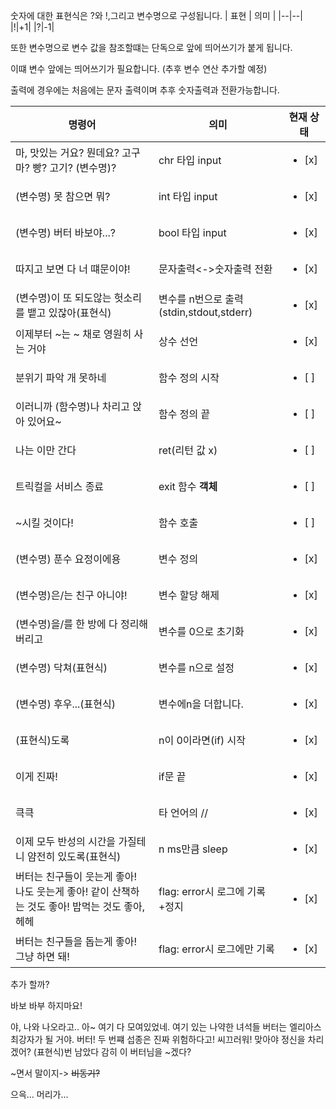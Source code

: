 숫자에 대한 표현식은 ?와 !,그리고 변수명으로 구성됩니다.
| 표현 | 의미 |
|--|--|
|!|+1|
|?|-1|

또한 변수명으로 변수 값을 참조할떄는 단독으로 앞에 띄어쓰기가 붙게 됩니다.

이떄 변수 앞에는 띄어쓰기가 필요합니다.
(추후 변수 연산 추가할 예정)

출력에 경우에는 처음에는 문자 출력이며 추후 숫자출력과 전환가능합니다.

| 명령어                                                                                         | 의미                                     | 현재 상태              |
| ---------------------------------------------------------------------------------------------- | ---------------------------------------- | ---------------------- |
| 마, 맛있는 거요? 뭔데요? 고구마? 빵? 고기? (변수명)?                                           | chr 타입 input                           | <ul><li>[x] </li></ul> |
| (변수명) 못 참으면 뭐?                                                                         | int 타입 input                           | <ul><li>[x] </li></ul> |
| (변수명) 버터 바보야...?                                                                       | bool 타입 input                          | <ul><li>[x] </li></ul> |
| 따지고 보면 다 너 떄문이야!                                                                    | 문자출력<->숫자출력 전환                 | <ul><li>[x] </li></ul> |
| (변수명)이 또 되도않는 헛소리를 뱉고 있잖아(표현식)                                            | 변수를 n번으로 출력(stdin,stdout,stderr) | <ul><li>[x] </li></ul> |
| 이제부터 ~는 ~ 채로 영원히 사는 거야                                                           | 상수 선언                                | <ul><li>[x] </li></ul> |
| 분위기 파악 개 못하네                                                                          | 함수 정의 시작                           | <ul><li>[ ] </li></ul> |
| 이러니까 (함수명)나 차리고 앉아 있어요~                                                        | 함수 정의 끝                             | <ul><li>[ ] </li></ul> |
| 나는 이만 간다                                                                                 | ret(리턴 값 x)                           | <ul><li>[ ] </li></ul> |
| 트릭컬을 서비스 종료                                                                           | exit 함수 **객체**                       | <ul><li>[ ] </li></ul> |
| ~시킬 것이다!                                                                                  | 함수 호출                                | <ul><li>[ ] </li></ul> |
| (변수명) 푼수 요정이에용                                                                       | 변수 정의                                | <ul><li>[x] </li></ul> |
| (변수명)은/는 친구 아니야!                                                                     | 변수 할당 해제                           | <ul><li>[x] </li></ul> |
| (변수명)을/를 한 방에 다 정리해버리고                                                          | 변수를 0으로 초기화                      | <ul><li>[x] </li></ul> |
| (변수명) 닥쳐(표현식)                                                                          | 변수를 n으로 설정                        | <ul><li>[x] </li></ul> |
| (변수명) 후우...(표현식)                                                                       | 변수에n을 더합니다.                      | <ul><li>[x] </li></ul> |
| (표현식)도록                                                                                   | n이 0이라면(if) 시작                     | <ul><li>[x] </li></ul> |
| 이게 진짜!                                                                                     | if문 끝                                  | <ul><li>[x] </li></ul> |
| 큭큭                                                                                           | 타 언어의 //                             | <ul><li>[x] </li></ul> |
| 이제 모두 반성의 시간을 가질테니 얌전히 있도록(표현식)                                         | n ms만큼 sleep                           | <ul><li>[x] </li></ul> |
| 버터는 친구들이 웃는게 좋아! 나도 웃는게 좋아! 같이 산책하는 것도 좋아! 밥먹는 것도 좋아, 헤헤 | flag: error시 로그에 기록+정지           | <ul><li>[x] </li></ul> |
| 버터는 친구들을 돕는게 좋아! 그냥 하면 돼!                                                     | flag: error시 로그에만 기록              | <ul><li>[x] </li></ul> |

추가 할까?

바보 바부 하지마요!

야, 나와
나오라고..
아~ 여기 다 모여있었네.
여기 있는 나약한 녀석들
버터는 엘리아스 최강자가 될 거야.
버터! 두 번쨰 섭종은 진짜 위험하다고!
씨끄러워! 맞아야 정신을 차리겠어?
(표현식)번 남았다
감히 이 버터님을 ~겠다?

~면서 말이지-> ~~비동기?~~

으윽... 머리가...
